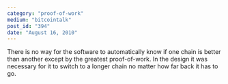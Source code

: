 ```yaml
---
category: "proof-of-work"
medium: "bitcointalk"
post_id: "394"
date: "August 16, 2010"
---
```

There is no way for the software to automatically know if one chain is better than another except by the greatest proof-of-work.  In the design it was necessary for it to switch to a longer chain no matter how far back it has to go.